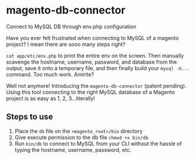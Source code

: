 # magento-db-connector
Connect to MySQL DB through env.php configuration

Have you ever felt frustrated when connecting to MySQL of a magento project? I mean there are sooo many steps right?

`cat app/etc/env.php` to print the entire env on the screen. Then manually scavenge the hostname, username, password, and database from the output,
save it onto a temporary file, and then finally build your `mysql -h...` command. Too much work. Amirite?

Well not anymore! Introducing the `magento-db-connector` (patent pending). Using this tool connecting to the 
right MySQL database of a Magento project is as easy as 1, 2, 3...literally!

## Steps to use
1. Place the `db` file on the `<magento_root>/bin` directory
2. Give execute permission to the db file `chmod +x bin/db`
3. Run `bin/db` to connect to MySQL from your CLI without the hassle of typing the hostname, username, password, etc.
